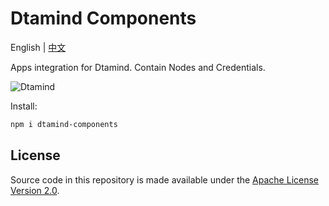 <!-- markdownlint-disable MD030 -->

# Dtamind Components

English | [中文](./README-ZH.md)

Apps integration for Dtamind. Contain Nodes and Credentials.

![Dtamind](https://github.com/DtamindAI/Dtamind/blob/main/images/dtamind_agentflow.gif?raw=true)

Install:

```bash
npm i dtamind-components
```

## License

Source code in this repository is made available under the [Apache License Version 2.0](https://github.com/DtamindAI/Dtamind/blob/master/LICENSE.md).
